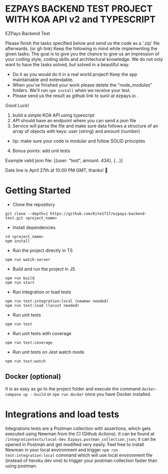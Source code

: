# EZPAYS BACKEND TEST PROJECT WITH KOA API v2 and TYPESCRIPT

EZPays Backend Test

Please finish the tasks specified below and send us the code as a '.zip' file afterwards. (or gh link) 
Keep the following in mind while implementing the given tasks:
  The goal is to give you the chance to give us an impression of your coding style, coding skills and architectural knowledge.
  We do not only want to have the tasks solved, but solved in a beautiful way.
- Do it as you would do it in a real world project! Keep the app maintainable and extendable.
- When you've finished your work please delete the "node_modules" folders. We'll run `npm install` when we receive your test.
- Please send us the result as github link to sunil at ezpays.io .

Good Luck!

1. build a simple KOA API using typescript
2. API should have an endpoint where you can send a json file
3. Service will parse the file and make sure data follows a structure of an array of objects with keys: user (string) and amount (number)
  - tip: make sure your code is modular and follow SOLID principles
4. Bonus points: add unit tests

Example valid json file:
[{user: "test", amount: 434}, {...}]

Date line is April 27th at 10:00 PM GMT, thanks! 🚀

# Getting Started
- Clone the repository
```
git clone --depth=1 https://github.com/Kite1717/ezpays-backend-test.git <project_name>
```
- Install dependencies
```
cd <project_name>
npm install
```
- Run the project directly in TS
```
npm run watch-server
```

- Build and run the project in JS
```
npm run build
npm run start
```

- Run integration or load tests
```
npm run test:integration:local (newman needed)
npm run test:load (locust needed)
```

- Run unit tests
```
npm run test
```

- Run unit tests with coverage 
```
npm run test:coverage
```

- Run unit tests on Jest watch mode
```
npm run test:watch
```


## Docker (optional)
It is as easy as go to the project folder and execute the command `docker-compose up --build` or `npm run docker` once you have Docker installed.


# Integrations and load tests
Integrations tests are a Postman collection with assertions, which gets executed using Newman from the CI (Github Actions). It can be found at `/integrationtests/local-dev.Ezpays.postman_collection.json`; it can be opened in Postman and get modified very easily. Feel free to install Newman in your local environment and trigger `npm run test:integration:local` command which will use local environment file (instead of heroku dev one) to trigger your postman collection faster than using postman.